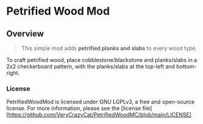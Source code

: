 # Petrified Wood Mod

## Overview

> This simple mod adds **petrified planks and slabs** to every wood type.

To craft petrified wood, place cobblestone/blackstone and planks/slabs in a 2x2 checkerboard pattern, with the planks/slabs at the top-left and bottom-right.


### License

PetrifiedWoodMod is licensed under GNU LGPLv3, a free and open-source license. For more information, please see the
[license file][https://github.com/VeryCrazyCat/PetrifiedWoodMC/blob/main/LICENSE]


